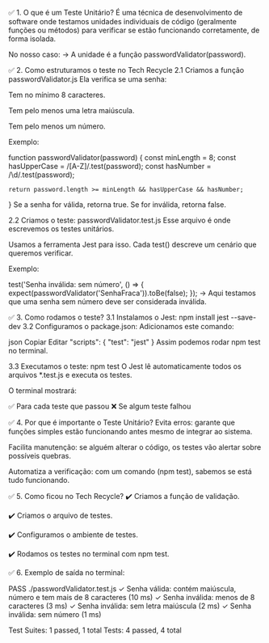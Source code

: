 ✅ 1. O que é um Teste Unitário?
É uma técnica de desenvolvimento de software onde testamos unidades individuais de código (geralmente funções ou métodos) para verificar se estão funcionando corretamente, de forma isolada.

No nosso caso:
→ A unidade é a função passwordValidator(password).

✅ 2. Como estruturamos o teste no Tech Recycle
2.1 Criamos a função passwordValidator.js
Ela verifica se uma senha:

Tem no mínimo 8 caracteres.

Tem pelo menos uma letra maiúscula.

Tem pelo menos um número.

Exemplo:

function passwordValidator(password) {
    const minLength = 8;
    const hasUpperCase = /[A-Z]/.test(password);
    const hasNumber = /\d/.test(password);

    return password.length >= minLength && hasUpperCase && hasNumber;
}
Se a senha for válida, retorna true.
Se for inválida, retorna false.

2.2 Criamos o teste: passwordValidator.test.js
Esse arquivo é onde escrevemos os testes unitários.

Usamos a ferramenta Jest para isso.
Cada test() descreve um cenário que queremos verificar.

Exemplo:

test('Senha inválida: sem número', () => {
    expect(passwordValidator('SenhaFraca')).toBe(false);
});
→ Aqui testamos que uma senha sem número deve ser considerada inválida.

✅ 3. Como rodamos o teste?
3.1 Instalamos o Jest:
npm install jest --save-dev
3.2 Configuramos o package.json:
Adicionamos este comando:

json
Copiar
Editar
"scripts": {
  "test": "jest"
}
Assim podemos rodar npm test no terminal.

3.3 Executamos o teste:
npm test
O Jest lê automaticamente todos os arquivos *.test.js e executa os testes.

O terminal mostrará:

✅ Para cada teste que passou
❌ Se algum teste falhou

✅ 4. Por que é importante o Teste Unitário?
Evita erros: garante que funções simples estão funcionando antes mesmo de integrar ao sistema.

Facilita manutenção: se alguém alterar o código, os testes vão alertar sobre possíveis quebras.

Automatiza a verificação: com um comando (npm test), sabemos se está tudo funcionando.

✅ 5. Como ficou no Tech Recycle?
✔️ Criamos a função de validação.

✔️ Criamos o arquivo de testes.

✔️ Configuramos o ambiente de testes.

✔️ Rodamos os testes no terminal com npm test.

✅ 6. Exemplo de saída no terminal:

PASS  ./passwordValidator.test.js
✓ Senha válida: contém maiúscula, número e tem mais de 8 caracteres (10 ms)
✓ Senha inválida: menos de 8 caracteres (3 ms)
✓ Senha inválida: sem letra maiúscula (2 ms)
✓ Senha inválida: sem número (1 ms)

Test Suites: 1 passed, 1 total
Tests:       4 passed, 4 total